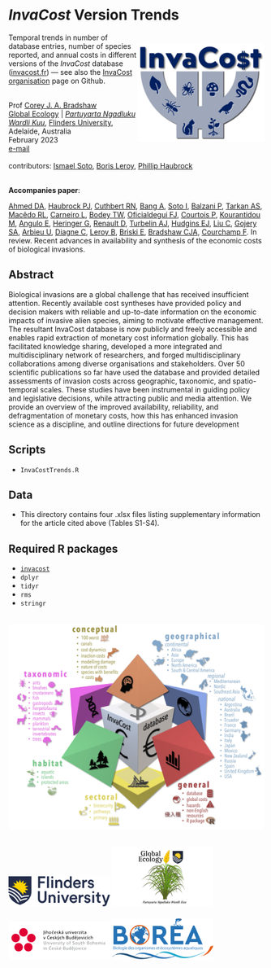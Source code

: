 # <em>InvaCost</em> Version Trends
<a href="http://invacost.fr"><img align="right" src="www/invacostlogo.png" alt="new InvaCost logo" width="250" style="margin-top: 20px"></a>

Temporal trends in number of database entries, number of species reported, and annual costs in different versions of the <em>InvaCost</em> database (<a href="http://invacost.fr">invacost.fr</a>) — see also the <a href="https://github.com/InvaCost">InvaCost organisation</a> page on Github.

<br>
Prof <a href="https://globalecologyflinders.com/people/#DIRECTOR">Corey J. A. Bradshaw</a> <br>
<a href="http://globalecologyflinders.com" target="_blank">Global Ecology</a> | <em><a href="https://globalecologyflinders.com/partuyarta-ngadluku-wardli-kuu/" target="_blank">Partuyarta Ngadluku Wardli Kuu</a></em>, <a href="http://flinders.edu.au" target="_blank">Flinders University</a>, Adelaide, Australia <br>
February 2023 <br>
<a href=mailto:corey.bradshaw@flinders.edu.au>e-mail</a> <br>
<br>
contributors: <a href="https://www.jcu.cz/en/university/staff/person?identita=Soto_Almena_Ismael_110771">Ismael Soto</a>, <a href="https://farewe.github.io/markdown-cv/">Boris Leroy</a>, <a href="https://scholar.google.com/citations?user=fwHUGm0AAAAJ&hl=de">Phillip Haubrock</a>
<br>
<br>

<strong>Accompanies paper</strong>:

<a href="https://www.linkedin.com/in/danish-ali-ahmed-655934192/">Ahmed DA</a>, <a href="https://scholar.google.com/citations?user=fwHUGm0AAAAJ&hl=de">Haubrock PJ</a>, <a href="https://pure.qub.ac.uk/en/persons/ross-cuthbert-2">Cuthbert RN</a>, <a href="https://azimpremjiuniversity.edu.in/people/alok-bang">Bang A</a>, <a href="https://www.jcu.cz/en/university/staff/person?identita=Soto_Almena_Ismael_110771">Soto I</a>, <a href="https://www.researchgate.net/profile/Paride-Balzani">Balzani P</a>, <a href="https://scholar.google.com/citations?user=p_JjJNMAAAAJ&hl=en">Tarkan AS</a>, <a href="https://www.escavador.com/sobre/8196034/rafael-lacerda-macedo">Macêdo RL</a>, <a href="https://www.laiscarneiro.com/">Carneiro L</a>, <a href="https://scholar.google.co.uk/citations?user=9HZ_6r8AAAAJ&hl=en">Bodey TW</a>, <a href="https://scholar.google.es/citations?user=JSCqMF4AAAAJ&hl=en">Oficialdegui FJ</a>, <a href="https://scholar.google.com/citations?user=hVdcCFgAAAAJ&hl=en">Courtois P</a>, <a href="https://portal.findresearcher.sdu.dk/en/persons/mkour">Kourantidou M</a>, <a href="https://scholar.google.com/citations?user=dH_qGsMAAAAJ&hl=es">Angulo E</a>, <a href="https://loop.frontiersin.org/people/455457/overview">Heringer G</a>, <a href="https://sites.google.com/view/david-renault/home">Renault D</a>, <a href="https://scholar.google.com/citations?user=59VAYs4AAAAJ&hl=en">Turbelin AJ</a>, <a href="https://ejhudgins.com/">Hudgins EJ</a>, <a href="https://scholar.google.com/citations?user=8FMqs4kAAAAJ&hl=en">Liu C</a>, <a href="https://www.researchgate.net/profile/Showkat-Gojery">Gojery SA</a>, <a href="https://scholar.google.com/citations?user=ERFm7hAAAAAJ&hl=en">Arbieu U</a>, <a href="https://scholar.google.com/citations?user=Nyeg3eIAAAAJ&hl=fr">Diagne C</a>, <a href="https://farewe.github.io/markdown-cv/">Leroy B</a>, <a href="https://scholar.google.com/citations?user=fENP_aoAAAAJ&hl=en">Briski E</a>, <a href="https://globalecologyflinders.com/people/#DIRECTOR">Bradshaw CJA</a>, <a href="https://www.ese.universite-paris-saclay.fr/en/team-members/franck-courchamp/">Courchamp F</a>. In review. Recent advances in availability and synthesis of the economic costs of biological invasions. 

## Abstract
Biological invasions are a global challenge that has received insufficient attention. Recently available cost syntheses have provided policy and decision makers with reliable and up-to-date information on the economic impacts of invasive alien species, aiming to motivate effective management. The resultant InvaCost database is now publicly and freely accessible and enables rapid extraction of monetary cost information globally. This has facilitated knowledge sharing, developed a more integrated and multidisciplinary network of researchers, and forged multidisciplinary collaborations among diverse organisations and stakeholders. Over 50 scientific publications so far have used the database and provided detailed assessments of invasion costs across geographic, taxonomic, and spatio-temporal scales. These studies have been instrumental in guiding policy and legislative decisions, while attracting public and media attention. We provide an overview of the improved availability, reliability, and defragmentation of monetary costs, how this has enhanced invasion science as a discipline, and outline directions for future development

## Scripts
- <code>InvaCostTrends.R</code>

## Data
- This directory contains four .xlsx files listing supplementary information for the article cited above (Tables S1-S4).

## Required R packages
- <code><a href="https://github.com/InvaCost/invacost">invacost</a></code>
- <code>dplyr</code>
- <code>tidyr</code>
- <code>rms</code>
- <code>stringr</code>

<img align="center" src="www/InvaCostPubs.jpg" alt="new InvaCost publications" width="700" style="margin-top: 20px">


<a href="https://www.flinders.edu.au"><img align="bottom-left" src="www/Flinders_University_Logo_Horizontal_RGB_Master.png" alt="Flinders University logo" width="200" style="margin-top: 20px"></a>
<a href="https://globalecologyflinders.com"><img align="bottom-left" src="www/GEL Logo Kaurna New Transp.png" alt="GEL logo" width="200" style="margin-top: 20px"></a>
<a href="https://www.jcu.cz/en/"><img align="bottom-left" src="www/jcu.cz.logo.png" alt="JCU-CZ logo" width="200" style="margin-top: 20px"></a>
<a href="https://www.jcu.cz/en/"><img align="bottom-left" src="www/boreaLogo.png" alt="BOREA logo" width="200" style="margin-top: 20px"></a>
